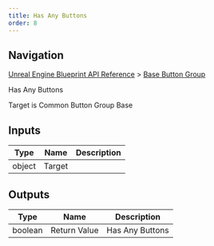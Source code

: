 ```yaml
---
title: Has Any Buttons
order: 8
---
```

## Navigation

[Unreal Engine Blueprint API Reference](https://dev.epicgames.com/documentation/en-us/unreal-engine/BlueprintAPI) > [Base Button Group](https://dev.epicgames.com/documentation/en-us/unreal-engine/BlueprintAPI/BaseButtonGroup)

Has Any Buttons

Target is Common Button Group Base

## Inputs

| Type | Name | Description |
| --- | --- | --- |
| object | Target |  |

## Outputs

| Type | Name | Description |
| --- | --- | --- |
| boolean | Return Value | Has Any Buttons |
